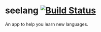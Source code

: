 # seelang [![Build Status](https://travis-ci.com/Remi05/seelang.svg?token=rnv3bj6oFpx7zqrDxXdf&branch=master)](https://travis-ci.com/Remi05/seelang)
An app to help you learn new languages.
